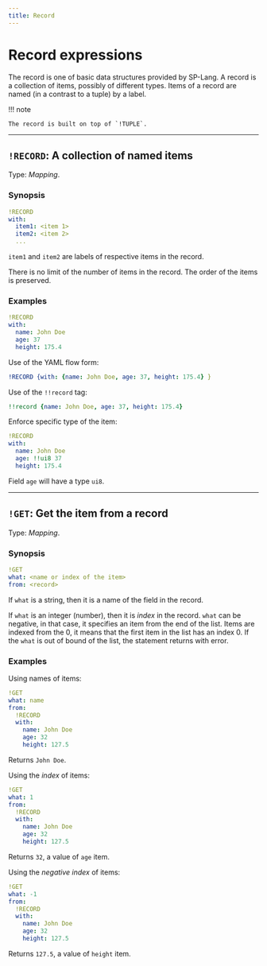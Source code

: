 ```yaml
---
title: Record
---
```


# Record expressions



The record is one of basic data structures provided by SP-Lang.
A record is a collection of items, possibly of different types.
Items of a record are named (in a contrast to a tuple) by a label.

!!! note

    The record is built on top of `!TUPLE`.

--- 

## `!RECORD`: A collection of named items 

Type:  _Mapping_.

### Synopsis

```yaml
!RECORD
with:
  item1: <item 1>
  item2: <item 2>
  ...
```

`item1` and `item2` are labels of respective items in the record.

There is no limit of the number of items in the record.
The order of the items is preserved.

### Examples

```yaml
!RECORD
with:
  name: John Doe
  age: 37
  height: 175.4
```


Use of the YAML flow form:

```yaml
!RECORD {with: {name: John Doe, age: 37, height: 175.4} }
```


Use of the `!!record` tag:

```yaml
!!record {name: John Doe, age: 37, height: 175.4}
```


Enforce specific type of the item:

```yaml
!RECORD
with:
  name: John Doe
  age: !!ui8 37
  height: 175.4
```

Field `age` will have a type `ui8`.


--- 

## `!GET`: Get the item from a record 

Type: _Mapping_.

### Synopsis

```yaml
!GET
what: <name or index of the item>
from: <record>
```

If `what` is a string, then it is a name of the field in the record.

If `what` is an integer (number), then it is _index_ in the record.
`what` can be negative, in that case, it specifies an item from the end of the list.
Items are indexed from the 0, it means that the first item in the list has an index 0.
If the `what` is out of bound of the list, the statement returns with error.


### Examples

Using names of items:

```yaml
!GET
what: name
from:
  !RECORD
  with:
    name: John Doe
    age: 32
    height: 127.5
```

Returns `John Doe`.


Using the _index_ of items:

```yaml
!GET
what: 1
from:
  !RECORD
  with:
    name: John Doe
    age: 32
    height: 127.5
```

Returns `32`, a value of `age` item.


Using the _negative index_ of items:

```yaml
!GET
what: -1
from:
  !RECORD
  with:
    name: John Doe
    age: 32
    height: 127.5
```

Returns `127.5`, a value of `height` item.
